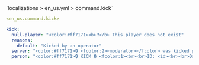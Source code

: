 <!--@include: @/parts/module/command/kick.md#title-->
<!--@include: @/parts/words.md#path--> `localizations > en_us.yml > command.kick`

<!--@include: @/parts/module/command/kick.md#explanation-->

<!--@include: @/parts/words.md#edit-->
```yaml
<en_us.command.kick>
```

<!--@include: @/parts/words.md#default-->
```yaml
kick:
  null-player: "<color:#ff7171><b>⁉</b> This player does not exist"
  reasons:
    default: "Kicked by an operator"
  server: "<color:#ff7171>🔒 <fcolor:2><moderator></fcolor> was kicked player <fcolor:2><player></fcolor> <fcolor:1><hover:show_text:\"<fcolor:1>ID: <id><br>Date: <date><br>Moderator: <moderator><br>Reason: <reason>\">[INFO]</hover>"
  person: "<color:#ff7171>🔒 KICK 🔒 <fcolor:1><br><br>ID: <id><br><br>Date: <date><br><br>Moderator: <moderator><br><br>Reason: <reason>"
```

<!--@include: @/parts/module/command/kick.md#parameters-->
<!--@include: @/parts/module/command/kick.md#localization-->

